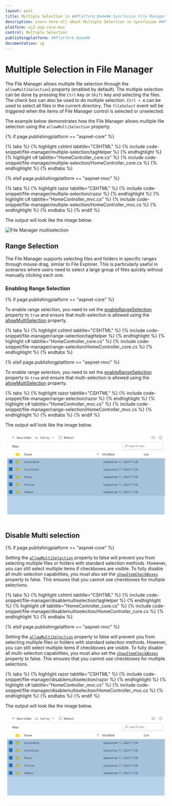 ```yaml
---
layout: post
title: Multiple Selection in ##Platform_Name## Syncfusion File Manager Control | Syncfusion
description: Learn here all about Multiple Selection in Syncfusion ##Platform_Name## File Manager control of Syncfusion Essential JS 2 and more.
platform: ej2-asp-core-mvc
control: Multiple Selection
publishingplatform: ##Platform_Name##
documentation: ug
---
```



# Multiple Selection in File Manager

The File Manager allows multiple file selection through the `allowMultiSelection`) property (enabled by default). The multiple selection can be done by pressing the `Ctrl` key or `Shift` key and selecting the files. The check box can also be used to do multiple selection. `Ctrl + A` can be used to select all files in the current directory. The `fileSelect` event will be triggered when the items of File Manager control is selected or unselected.

The example below demonstrates how the File Manager allows multiple file selection using the `allowMultiSelection` property.

{% if page.publishingplatform == "aspnet-core" %}

{% tabs %}
{% highlight cshtml tabtitle="CSHTML" %}
{% include code-snippet/file-manager/multiple-selection/tagHelper %}
{% endhighlight %}
{% highlight c# tabtitle="HomeController_core.cs" %}
{% include code-snippet/file-manager/multiple-selection/HomeController_core.cs %}
{% endhighlight %}
{% endtabs %}

{% elsif page.publishingplatform == "aspnet-mvc" %}

{% tabs %}
{% highlight razor tabtitle="CSHTML" %}
{% include code-snippet/file-manager/multiple-selection/razor %}
{% endhighlight %}
{% highlight c# tabtitle="HomeController_mvc.cs" %}
{% include code-snippet/file-manager/multiple-selection/HomeController_mvc.cs %}
{% endhighlight %}
{% endtabs %}
{% endif %}


The output will look like the image below.

![File Manager multiselection](./images/detailsview.png)

## Range Selection

The File Manager supports selecting files and folders in specific ranges through mouse drag, similar to File Explorer. This is particularly useful in scenarios where users need to select a large group of files quickly without manually clicking each one. 

### Enabling Range Selection

{% if page.publishingplatform == "aspnet-core" %}

To enable range selection, you need to set the [enableRangeSelection](https://help.syncfusion.com/cr/aspnetcore-js2/Syncfusion.EJ2.FileManager.FileManager.html#Syncfusion_EJ2_FileManager_FileManager_EnableRangeSelection) property to `true` and ensure that multi-selection is allowed using the [allowMultiSelection](https://help.syncfusion.com/cr/aspnetcore-js2/Syncfusion.EJ2.FileManager.FileManager.html#Syncfusion_EJ2_FileManager_FileManager_AllowMultiSelection) property.

{% tabs %}
{% highlight cshtml tabtitle="CSHTML" %}
{% include code-snippet/file-manager/range-selection/tagHelper %}
{% endhighlight %}
{% highlight c# tabtitle="HomeController_core.cs" %}
{% include code-snippet/file-manager/range-selection/HomeController_core.cs %}
{% endhighlight %}
{% endtabs %}

{% elsif page.publishingplatform == "aspnet-mvc" %}

To enable range selection, you need to set the [enableRangeSelection](https://help.syncfusion.com/cr/aspnetmvc-js2/syncfusion.ej2.filemanager.filemanager.html#Syncfusion_EJ2_FileManager_FileManager_EnableRangeSelection) property to `true` and ensure that multi-selection is allowed using the [allowMultiSelection](https://help.syncfusion.com/cr/aspnetmvc-js2/syncfusion.ej2.filemanager.filemanager.html#Syncfusion_EJ2_FileManager_FileManager_AllowMultiSelection) property.

{% tabs %}
{% highlight razor tabtitle="CSHTML" %}
{% include code-snippet/file-manager/range-selection/razor %}
{% endhighlight %}
{% highlight c# tabtitle="HomeController_mvc.cs" %}
{% include code-snippet/file-manager/range-selection/HomeController_mvc.cs %}
{% endhighlight %}
{% endtabs %}
{% endif %}

The output will look like the image below.

![File Manager rangeselection](./images/rangeselection.png)

## Disable Multi selection

{% if page.publishingplatform == "aspnet-core" %}

Setting the [`allowMultiSelection`](https://help.syncfusion.com/cr/aspnetcore-js2/syncfusion.ej2.filemanager.filemanager.html#Syncfusion_EJ2_FileManager_FileManager_AllowMultiSelection) property to false will prevent you from selecting multiple files or folders with standard selection methods. However, you can still select multiple items if checkboxes are visible. To fully disable all multi-selection capabilities, you must also set the [`showItemCheckBoxes`](https://help.syncfusion.com/cr/aspnetcore-js2/syncfusion.ej2.filemanager.filemanager.html#Syncfusion_EJ2_FileManager_FileManager_ShowItemCheckBoxes) property to false. This ensures that you cannot use checkboxes for multiple selections.

{% tabs %}
{% highlight cshtml tabtitle="CSHTML" %}
{% include code-snippet/file-manager/disablemultiselection/tagHelper %}
{% endhighlight %}
{% highlight c# tabtitle="HomeController_core.cs" %}
{% include code-snippet/file-manager/disablemultiselection/HomeController_core.cs %}
{% endhighlight %}
{% endtabs %}

{% elsif page.publishingplatform == "aspnet-mvc" %}

Setting the [`allowMultiSelection`](https://help.syncfusion.com/cr/aspnetmvc-js2/syncfusion.ej2.filemanager.filemanager.html#Syncfusion_EJ2_FileManager_FileManager_AllowMultiSelection) property to false will prevent you from selecting multiple files or folders with standard selection methods. However, you can still select multiple items if checkboxes are visible. To fully disable all multi-selection capabilities, you must also set the [`showItemCheckBoxes`](https://help.syncfusion.com/cr/aspnetmvc-js2/syncfusion.ej2.filemanager.filemanager.html#Syncfusion_EJ2_FileManager_FileManager_ShowItemCheckBoxes) property to false. This ensures that you cannot use checkboxes for multiple selections.

{% tabs %}
{% highlight razor tabtitle="CSHTML" %}
{% include code-snippet/file-manager/disablemultiselection/razor %}
{% endhighlight %}
{% highlight c# tabtitle="HomeController_mvc.cs" %}
{% include code-snippet/file-manager/disablemultiselection/HomeController_mvc.cs %}
{% endhighlight %}
{% endtabs %}
{% endif %}

The output will look like the image below.

![File Manager rangeselection](./images/rangeselection.png)